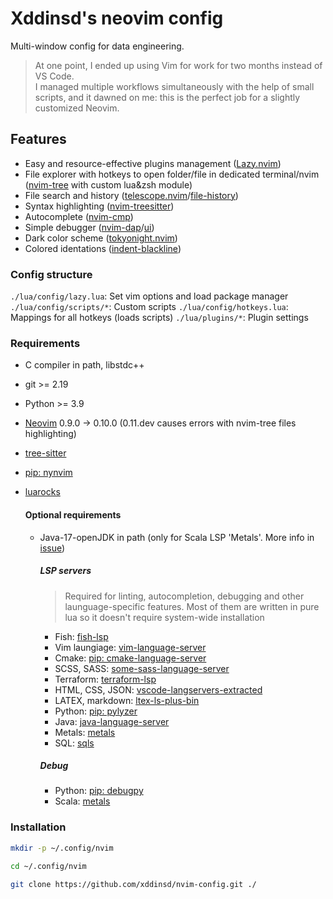 # Xddinsd's neovim config

Multi-window config for data engineering.


> At one point, I ended up using Vim for work for two months instead of VS Code.  
> I managed multiple workflows simultaneously with the help of small scripts, and it dawned on me: this is the perfect job for a slightly customized Neovim.

## Features
* Easy and resource-effective plugins management                              ([Lazy.nvim](https://github.com/folke/lazy.nvim))
* File explorer with hotkeys to open folder/file in dedicated terminal/nvim   ([nvim-tree](https://github.com/nvim-tree/nvim-tree.lua) with custom lua&zsh module)
* File search and history                                                     ([telescope.nvim](https://github.com/nvim-telescope/telescope.nvim)/[file-history](https://github.com/dawsers/telescope-file-history.nvim))
* Syntax highlighting                                                         ([nvim-treesitter](https://github.com/nvim-treesitter/nvim-treesitter))
* Autocomplete                                                                ([nvim-cmp](https://github.com/hrsh7th/nvim-cmp))
* Simple debugger                                                             ([nvim-dap](https://github.com/mfussenegger/nvim-dap)/[ui](https://github.com/rcarriga/nvim-dap-ui))
* Dark color scheme                                                           ([tokyonight.nvim](https://github.com/folke/tokyonight.nvim))
* Colored identations                                                         ([indent-blackline](https://github.com/lukas-reineke/indent-blankline.nvim))

### Config structure
`./lua/config/lazy.lua`: Set vim options and load package manager 
`./lua/config/scripts/*`: Custom scripts
`./lua/config/hotkeys.lua`: Mappings for all hotkeys (loads scripts)
`./lua/plugins/*`: Plugin settings

### Requirements
* C compiler in path, libstdc++
* git >= 2.19
* Python >= 3.9
* [Neovim](https://github.com/neovim/neovim) 0.9.0 -> 0.10.0 (0.11.dev causes errors with nvim-tree files highlighting)
* [tree-sitter](https://github.com/tree-sitter/tree-sitter)
* [pip: nynvim](https://github.com/neovim/pynvim)
* [luarocks](https://github.com/luarocks/luarocks?tab=readme-ov-file)

  #### Optional requirements
  * Java-17-openJDK in path (only for Scala LSP 'Metals'. More info in [issue](https://github.com/scalameta/metals/issues/6952))
  
    ##### LSP servers
    > Required for linting, autocompletion, debugging and other launguage-specific features.
    > Most of them are written in pure lua so it doesn't require system-wide installation
    * Fish:                       [fish-lsp](https://github.com/ndonfris/fish-lsp)
    * Vim laungiage:              [vim-language-server](https://github.com/prabirshrestha/vim-lsp)
    * Cmake:                      [pip: cmake-language-server](https://github.com/regen100/cmake-language-server)
    * SCSS, SASS:                 [some-sass-language-server](https://github.com/wkillerud/some-sass)
    * Terraform:                  [terraform-lsp](https://github.com/juliosueiras/terraform-lsp)
    * HTML, CSS, JSON:            [vscode-langservers-extracted](https://github.com/hrsh7th/vscode-langservers-extracted)
    * LATEX, markdown:            [ltex-ls-plus-bin](https://github.com/ltex-plus/ltex-ls-plus)
    * Python:                     [pip: pylyzer](https://github.com/mtshiba/pylyzer)
    * Java:                       [java-language-server](https://github.com/georgewfraser/java-language-server)
    * Metals:                     [metals](https://github.com/scalameta/metals)
    * SQL:                        [sqls](https://github.com/sqls-server/sqls)
    
    ##### Debug
    * Python: [pip: debugpy](https://github.com/microsoft/debugpy)
    * Scala:  [metals](https://github.com/scalameta/metals)

  
### Installation
```bash
mkdir -p ~/.config/nvim
```
```bash
cd ~/.config/nvim
```
```bash
git clone https://github.com/xddinsd/nvim-config.git ./
```
